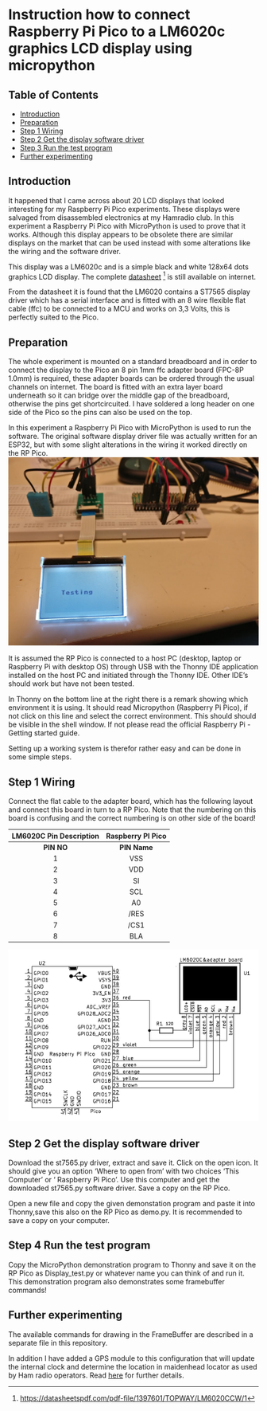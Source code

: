 ﻿
# Instruction how to connect Raspberry Pi Pico to a LM6020c graphics LCD display using micropython

## **Table of Contents**
+ [Introduction](#introduction)
+ [Preparation](#preparation)
+ [Step 1 Wiring](#step-1-wiring)
+ [Step 2 Get the display software driver](#step-3-get-the-display-software-driver)
+ [Step 3 Run the test program](#step-4-run-the-test-program)
+ [Further experimenting](#further-experimenting)

## **Introduction**
It happened that I came across about 20 LCD displays that looked interesting for my Raspberry Pi Pico experiments. These displays were salvaged from disassembled electronics at my Hamradio club. In this experiment a Raspberry Pi Pico with MicroPython is used to prove that it works. Although this display  appears to be obsolete there are similar displays on the market that can be used instead with some alterations like the wiring and the software driver.

This display was a LM6020c and is a simple black and white 128x64 dots graphics LCD display. The complete [datasheet](https://datasheetspdf.com/pdf-file/1397601/TOPWAY/LM6020CCW/1) [^1] is still available on internet. 

From the datasheet it is found that the LM6020 contains a ST7565 display driver which has a serial interface and is fitted with an 8 wire flexible flat cable (ffc) to be connected to a MCU and works on 3,3 Volts, this is perfectly suited to the Pico. 

## **Preparation**
The whole experiment is mounted on a standard breadboard and in order to connect the display to the Pico an 8 pin 1mm ffc adapter board (FPC-8P 1.0mm) is required, these adapter boards can be ordered through the usual channels on internet. The board is fitted with an extra layer board underneath so it can bridge over the middle gap of the breadboard, otherwise the pins get shortcircuited. I have soldered a long header on one side of the Pico so the pins can also be used on the top.

In this experiment a Raspberry Pi Pico with MicroPython is used to run the software. The original software display driver file was actually written for an ESP32, but with some slight alterations in the wiring it worked directly on the RP Pico. 
![](/picture/LM6020%20testing.jpg)

It is assumed the RP Pico is connected to a host PC (desktop, laptop or Raspberry Pi with desktop OS) through USB with the Thonny IDE application installed on the host PC and initiated through the Thonny IDE. Other IDE’s should work but have not been tested.

In Thonny on the bottom line at the right there is a remark showing which environment it is using. It should read Micropython (Raspberry Pi Pico), if not click on this line and select the correct environment. This should should be visible in the shell window. If not please read the official Raspberry Pi - Getting started guide.

Setting up a working system is therefor rather easy and can be done in some simple steps.

## **Step 1 Wiring**
Connect the flat cable to the adapter board, which has the following layout and connect this board in turn to a RP Pico. Note that the numbering on this board is confusing and the correct numbering is on other side of the board!

|**LM6020C Pin Description**|**Raspberry PI Pico**|
| :-: | :-: |
|**PIN NO**|**PIN Name**|**I/O**|**Descriptions**|**PIN Name**|**PIN NO**|
|1|VSS|Supply|Negative power supply,0V|GND|23|
|2|VDD|Supply|Positive power supply|3V3(OUT)|36|
|3|SI|I/O|Serial data input|GP19/SPI0\_SCK|24|
|4|SCL|I/O|Serial clock input|GP18/SPI0\_TX|25|
|5|A0|Input|<p>Register Select</p><p>A0 = H, Transferring the Display Data</p><p>A0 = L, Transferring the Control Data</p>|GP20|26|
|6|/RES|Input|<p>Reset signal</p><p>/RES = L, Initialization is executed</p><p>/RES = H, Normal running</p>|GP21|27|
|7|/CS1|Input|<p>Chip Select</p><p>/CS1=L, enable access to the LCD module</p><p>/CS1=H, disable access to the LCD module</p>|GP22|29|
|8|BLA|Power|Backlight Positive Supply|3V3 via resistor|36|

![This is the schematics](/picture/Pico%20-%20LM6020%20Schematics.png)

## **Step 2 Get the display software driver**
Download the st7565.py driver, extract and save it.
Click on the open icon. It should give you an option ‘Where to open from’ with two choices ‘This Computer’ or ‘ Raspberry Pi Pico’. Use this computer and get the downloaded st7565.py software driver. Save a copy on the RP Pico.

Open a new file and copy the given demonstation program and paste it into Thonny,save this also on the RP Pico as demo.py. It is recommended to save a copy on your computer.
## **Step 4 Run the test program**
Copy the MicroPython demonstration program to Thonny and save it on the RP Pico as Display\_test.py or whatever name you can think of and run it.
This demonstration program also demonstrates some framebuffer commands!

## **Further experimenting**
The available commands for drawing in the FrameBuffer are described in a separate file in this repository.

In addition I have added a GPS module to this configuration that will update the internal clock and determine the location in maidenhead locator as used by Ham radio operators. Read [here](/GPS%20experiment/Adding%20GPS.md) for further details.


[^1]: <https://datasheetspdf.com/pdf-file/1397601/TOPWAY/LM6020CCW/1>
[^2]: https://github.com/nquest/micropython-st7565/blob/master/st7565.py
